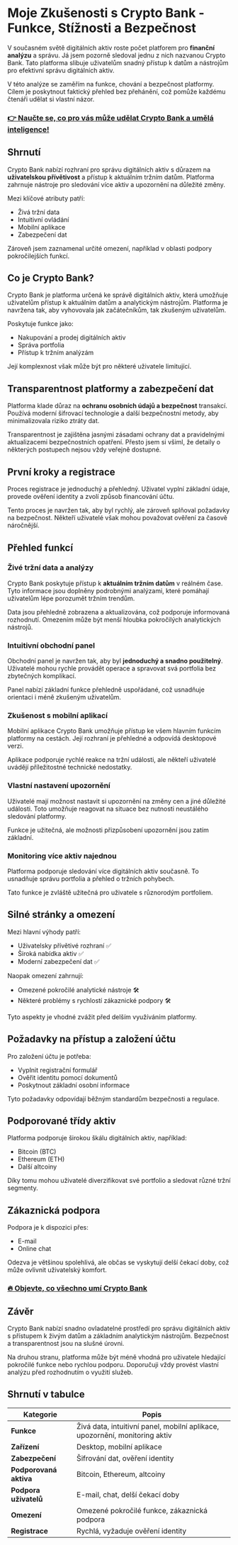 # Moje Zkušenosti s Crypto Bank - Funkce, Stížnosti a Bezpečnost
 

V současném světě digitálních aktiv roste počet platforem pro **finanční analýzu** a správu. Já jsem pozorně sledoval jednu z nich nazvanou Crypto Bank. Tato platforma slibuje uživatelům snadný přístup k datům a nástrojům pro efektivní správu digitálních aktiv.

V této analýze se zaměřím na funkce, chování a bezpečnost platformy. Cílem je poskytnout faktický přehled bez přehánění, což pomůže každému čtenáři udělat si vlastní názor.

### [👉 Naučte se, co pro vás může udělat Crypto Bank a umělá inteligence!](https://tinyurl.com/25e2k2t7)
## Shrnutí

Crypto Bank nabízí rozhraní pro správu digitálních aktiv s důrazem na **uživatelskou přívětivost** a přístup k aktuálním tržním datům. Platforma zahrnuje nástroje pro sledování více aktiv a upozornění na důležité změny.

Mezi klíčové atributy patří:
- Živá tržní data  
- Intuitivní ovládání  
- Mobilní aplikace  
- Zabezpečení dat

Zároveň jsem zaznamenal určité omezení, například v oblasti podpory pokročilejších funkcí.

## Co je Crypto Bank?

Crypto Bank je platforma určená ke správě digitálních aktiv, která umožňuje uživatelům přístup k aktuálním datům a analytickým nástrojům. Platforma je navržena tak, aby vyhovovala jak začátečníkům, tak zkušeným uživatelům.

Poskytuje funkce jako:
- Nakupování a prodej digitálních aktiv  
- Správa portfolia  
- Přístup k tržním analýzám

Její komplexnost však může být pro některé uživatele limitující.

## Transparentnost platformy a zabezpečení dat

Platforma klade důraz na **ochranu osobních údajů a bezpečnost** transakcí. Používá moderní šifrovací technologie a další bezpečnostní metody, aby minimalizovala riziko ztráty dat.

Transparentnost je zajištěna jasnými zásadami ochrany dat a pravidelnými aktualizacemi bezpečnostních opatření. Přesto jsem si všiml, že detaily o některých postupech nejsou vždy veřejně dostupné.

## První kroky a registrace

Proces registrace je jednoduchý a přehledný. Uživatel vyplní základní údaje, provede ověření identity a zvolí způsob financování účtu.

Tento proces je navržen tak, aby byl rychlý, ale zároveň splňoval požadavky na bezpečnost. Někteří uživatelé však mohou považovat ověření za časově náročnější.

## Přehled funkcí

### Živé tržní data a analýzy

Crypto Bank poskytuje přístup k **aktuálním tržním datům** v reálném čase. Tyto informace jsou doplněny podrobnými analýzami, které pomáhají uživatelům lépe porozumět tržním trendům.

Data jsou přehledně zobrazena a aktualizována, což podporuje informovaná rozhodnutí. Omezením může být menší hloubka pokročilých analytických nástrojů.

### Intuitivní obchodní panel

Obchodní panel je navržen tak, aby byl **jednoduchý a snadno použitelný**. Uživatelé mohou rychle provádět operace a spravovat svá portfolia bez zbytečných komplikací.

Panel nabízí základní funkce přehledně uspořádané, což usnadňuje orientaci i méně zkušeným uživatelům.

### Zkušenost s mobilní aplikací

Mobilní aplikace Crypto Bank umožňuje přístup ke všem hlavním funkcím platformy na cestách. Její rozhraní je přehledné a odpovídá desktopové verzi.

Aplikace podporuje rychlé reakce na tržní události, ale někteří uživatelé uvádějí příležitostné technické nedostatky.

### Vlastní nastavení upozornění

Uživatelé mají možnost nastavit si upozornění na změny cen a jiné důležité události. Toto umožňuje reagovat na situace bez nutnosti neustálého sledování platformy.

Funkce je užitečná, ale možnosti přizpůsobení upozornění jsou zatím základní.

### Monitoring více aktiv najednou

Platforma podporuje sledování více digitálních aktiv současně. To usnadňuje správu portfolia a přehled o tržních pohybech.

Tato funkce je zvláště užitečná pro uživatele s různorodým portfoliem.

## Silné stránky a omezení

Mezi hlavní výhody patří:
- Uživatelsky přívětivé rozhraní ✅  
- Široká nabídka aktiv ✅  
- Moderní zabezpečení dat ✅  

Naopak omezení zahrnují:
- Omezené pokročilé analytické nástroje 🛠️  
- Některé problémy s rychlostí zákaznické podpory 🛠️  

Tyto aspekty je vhodné zvážit před delším využíváním platformy.

## Požadavky na přístup a založení účtu

Pro založení účtu je potřeba:
- Vyplnit registrační formulář  
- Ověřit identitu pomocí dokumentů  
- Poskytnout základní osobní informace  

Tyto požadavky odpovídají běžným standardům bezpečnosti a regulace.

## Podporované třídy aktiv

Platforma podporuje širokou škálu digitálních aktiv, například:
- Bitcoin (BTC)  
- Ethereum (ETH)  
- Další altcoiny  

Díky tomu mohou uživatelé diverzifikovat své portfolio a sledovat různé tržní segmenty.

## Zákaznická podpora

Podpora je k dispozici přes:
- E-mail  
- Online chat  

Odezva je většinou spolehlivá, ale občas se vyskytují delší čekací doby, což může ovlivnit uživatelský komfort.

### [🔥 Objevte, co všechno umí Crypto Bank](https://tinyurl.com/25e2k2t7)
## Závěr

Crypto Bank nabízí snadno ovladatelné prostředí pro správu digitálních aktiv s přístupem k živým datům a základním analytickým nástrojům. Bezpečnost a transparentnost jsou na slušné úrovni.

Na druhou stranu, platforma může být méně vhodná pro uživatele hledající pokročilé funkce nebo rychlou podporu. Doporučuji vždy provést vlastní analýzu před rozhodnutím o využití služeb.

## Shrnutí v tabulce

| Kategorie                  | Popis                                      |
|---------------------------|--------------------------------------------|
| **Funkce**                | Živá data, intuitivní panel, mobilní aplikace, upozornění, monitoring aktiv |
| **Zařízení**              | Desktop, mobilní aplikace                   |
| **Zabezpečení**           | Šifrování dat, ověření identity            |
| **Podporovaná aktiva**    | Bitcoin, Ethereum, altcoiny                 |
| **Podpora uživatelů**     | E-mail, chat, delší čekací doby             |
| **Omezení**               | Omezené pokročilé funkce, zákaznická podpora |
| **Registrace**            | Rychlá, vyžaduje ověření identity          |